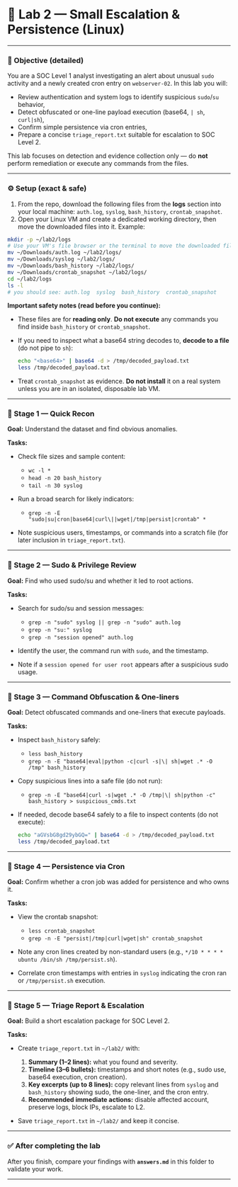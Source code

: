 # 🧠 Lab 2 — Small Escalation & Persistence (Linux)

---

### 🎯 Objective (detailed)

You are a SOC Level 1 analyst investigating an alert about unusual `sudo` activity and a newly created cron entry on `webserver-02`. In this lab you will:

* Review authentication and system logs to identify suspicious `sudo`/`su` behavior,
* Detect obfuscated or one-line payload execution (base64, `| sh`, `curl|sh`),
* Confirm simple persistence via cron entries,
* Prepare a concise `triage_report.txt` suitable for escalation to SOC Level 2.

This lab focuses on detection and evidence collection only — do **not** perform remediation or execute any commands from the files.

---

### ⚙️ Setup (exact & safe)

1. From the repo, download the following files from the **logs** section into your local machine: `auth.log`, `syslog`, `bash_history`, `crontab_snapshot`.
2. Open your Linux VM and create a dedicated working directory, then move the downloaded files into it. Example:

```bash
mkdir -p ~/lab2/logs
# Use your VM's file browser or the terminal to move the downloaded files into ~/lab2/logs
mv ~/Downloads/auth.log ~/lab2/logs/
mv ~/Downloads/syslog ~/lab2/logs/
mv ~/Downloads/bash_history ~/lab2/logs/
mv ~/Downloads/crontab_snapshot ~/lab2/logs/
cd ~/lab2/logs
ls -l
# you should see: auth.log  syslog  bash_history  crontab_snapshot
```

**Important safety notes (read before you continue):**

* These files are for **reading only**. **Do not execute** any commands you find inside `bash_history` or `crontab_snapshot`.
* If you need to inspect what a base64 string decodes to, **decode to a file** (do not pipe to `sh`):

  ```bash
  echo "<base64>" | base64 -d > /tmp/decoded_payload.txt
  less /tmp/decoded_payload.txt
  ```
* Treat `crontab_snapshot` as evidence. **Do not install** it on a real system unless you are in an isolated, disposable lab VM.

---

### 🧩 Stage 1 — Quick Recon

**Goal:** Understand the dataset and find obvious anomalies.

**Tasks:**

* Check file sizes and sample content:

  * `wc -l *`
  * `head -n 20 bash_history`
  * `tail -n 30 syslog`
* Run a broad search for likely indicators:

  * `grep -n -E "sudo|su|cron|base64|curl\||wget|/tmp|persist|crontab" *`
* Note suspicious users, timestamps, or commands into a scratch file (for later inclusion in `triage_report.txt`).

---

### 🧩 Stage 2 — Sudo & Privilege Review

**Goal:** Find who used sudo/su and whether it led to root actions.

**Tasks:**

* Search for sudo/su and session messages:

  * `grep -n "sudo" syslog || grep -n "sudo" auth.log`
  * `grep -n "su:" syslog`
  * `grep -n "session opened" auth.log`
* Identify the user, the command run with `sudo`, and the timestamp.
* Note if a `session opened for user root` appears after a suspicious sudo usage.

---

### 🧩 Stage 3 — Command Obfuscation & One-liners

**Goal:** Detect obfuscated commands and one-liners that execute payloads.

**Tasks:**

* Inspect `bash_history` safely:

  * `less bash_history`
  * `grep -n -E "base64|eval|python -c|curl -s|\| sh|wget .* -O /tmp" bash_history`
* Copy suspicious lines into a safe file (do not run):

  * `grep -n -E "base64|curl -s|wget .* -O /tmp|\| sh|python -c" bash_history > suspicious_cmds.txt`
* If needed, decode base64 safely to a file to inspect contents (do not execute):

  ```bash
  echo "aGVsbG8gd29ybGQ=" | base64 -d > /tmp/decoded_payload.txt
  less /tmp/decoded_payload.txt
  ```

---

### 🧩 Stage 4 — Persistence via Cron

**Goal:** Confirm whether a cron job was added for persistence and who owns it.

**Tasks:**

* View the crontab snapshot:

  * `less crontab_snapshot`
  * `grep -n -E "persist|/tmp|curl|wget|sh" crontab_snapshot`
* Note any cron lines created by non-standard users (e.g., `*/10 * * * * ubuntu /bin/sh /tmp/persist.sh`).
* Correlate cron timestamps with entries in `syslog` indicating the cron ran or `/tmp/persist.sh` execution.

---

### 🧩 Stage 5 — Triage Report & Escalation

**Goal:** Build a short escalation package for SOC Level 2.

**Tasks:**

* Create `triage_report.txt` in `~/lab2/` with:

  1. **Summary (1–2 lines):** what you found and severity.
  2. **Timeline (3–6 bullets):** timestamps and short notes (e.g., sudo use, base64 execution, cron creation).
  3. **Key excerpts (up to 8 lines):** copy relevant lines from `syslog` and `bash_history` showing sudo, the one-liner, and the cron entry.
  4. **Recommended immediate actions:** disable affected account, preserve logs, block IPs, escalate to L2.
* Save `triage_report.txt` in `~/lab2/` and keep it concise.

---

### ✅ After completing the lab

After you finish, compare your findings with **`answers.md`** in this folder to validate your work.

---
